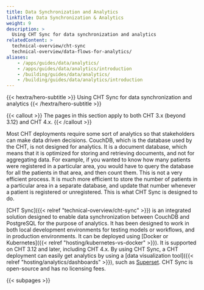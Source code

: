 ```yaml
---
title: Data Synchronization and Analytics
linkTitle: Data Synchronization & Analytics
weight: 9
description: >
  Using CHT Sync for data synchronization and analytics
relatedContent: >
  technical-overview/cht-sync
  technical-overview/data-flows-for-analytics/
aliases:
    - /apps/guides/data/analytics/
    - /apps/guides/data/analytics/introduction
    - /building/guides/data/analytics/
    - /building/guides/data/analytics/introduction
---
```


{{< hextra/hero-subtitle >}}
  Using CHT Sync for data synchronization and analytics
{{< /hextra/hero-subtitle >}}

{{< callout >}}
  The pages in this section apply to both CHT 3.x (beyond 3.12) and CHT 4.x. 
{{< /callout >}}

Most CHT deployments require some sort of analytics so that stakeholders can make data driven decisions. CouchDB, which is the database used by the CHT, is not designed for analytics. It is a document database, which means that it is optimized for storing and retrieving documents, and not for aggregating data. For example, if you wanted to know how many patients were registered in a particular area, you would have to query the database for all the patients in that area, and then count them. This is not a very efficient process. It is much more efficient to store the number of patients in a particular area in a separate database, and update that number whenever a patient is registered or unregistered. This is what CHT Sync is designed to do.

[CHT Sync]({{< relref "technical-overview/cht-sync" >}}) is an integrated solution designed to enable data synchronization between CouchDB and PostgreSQL for the purpose of analytics. It has been designed to work in both local development environments for testing models or workflows, and in production environments. It can be deployed using [Docker or Kubernetes]({{< relref "hosting/kubernetes-vs-docker" >}}). It is supported on CHT 3.12 and later, including CHT 4.x. By using CHT Sync, a CHT deployment can easily get analytics by using a [data visualization tool]({{< relref "hosting/analytics/dashboards" >}}), such as [Superset](https://superset.apache.org/). CHT Sync is open-source and has no licensing fees.

{{< subpages >}}